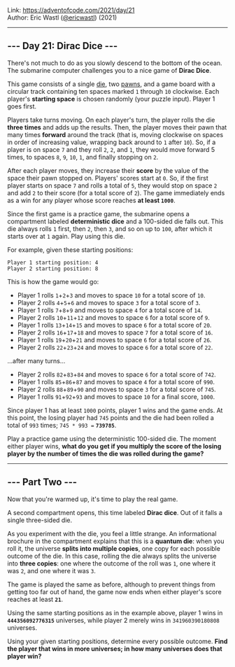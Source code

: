 Link: <https://adventofcode.com/2021/day/21> <br>
Author: Eric Wastl ([@ericwastl](https://twitter.com/ericwastl)) (2021)

---

## --- Day 21: Dirac Dice ---

There's not much to do as you slowly descend to the bottom of the ocean. The submarine computer challenges you to a nice game of **Dirac Dice**.

This game consists of a single [die](https://en.wikipedia.org/wiki/Dice), two [pawns](https://en.wikipedia.org/wiki/Glossary_of_board_games#piece), and a game board with a circular track containing ten spaces marked `1` through `10` clockwise. Each player's **starting space** is chosen randomly (your puzzle input). Player 1 goes first.

Players take turns moving. On each player's turn, the player rolls the die **three times** and adds up the results. Then, the player moves their pawn that many times **forward** around the track (that is, moving clockwise on spaces in order of increasing value, wrapping back around to `1` after `10`). So, if a player is on space `7` and they roll `2`, `2`, and `1`, they would move forward 5 times, to spaces `8`, `9`, `10`, `1`, and finally stopping on `2`.

After each player moves, they increase their **score** by the value of the space their pawn stopped on. Players' scores start at `0`. So, if the first player starts on space `7` and rolls a total of `5`, they would stop on space `2` and add `2` to their score (for a total score of `2`). The game immediately ends as a win for any player whose score reaches **at least `1000`**.

Since the first game is a practice game, the submarine opens a compartment labeled **deterministic dice** and a 100-sided die falls out. This die always rolls `1` first, then `2`, then `3`, and so on up to `100`, after which it starts over at `1` again. Play using this die.

For example, given these starting positions:

```
Player 1 starting position: 4
Player 2 starting position: 8
```

This is how the game would go:

- Player 1 rolls `1`+`2`+`3` and moves to space `10` for a total score of `10`.
- Player 2 rolls `4`+`5`+`6` and moves to space `3` for a total score of `3`.
- Player 1 rolls `7`+`8`+`9` and moves to space `4` for a total score of `14`.
- Player 2 rolls `10`+`11`+`12` and moves to space `6` for a total score of `9`.
- Player 1 rolls `13`+`14`+`15` and moves to space `6` for a total score of `20`.
- Player 2 rolls `16`+`17`+`18` and moves to space `7` for a total score of `16`.
- Player 1 rolls `19`+`20`+`21` and moves to space `6` for a total score of `26`.
- Player 2 rolls `22`+`23`+`24` and moves to space `6` for a total score of `22`.

...after many turns...

- Player 2 rolls `82`+`83`+`84` and moves to space `6` for a total score of `742`.
- Player 1 rolls `85`+`86`+`87` and moves to space `4` for a total score of `990`.
- Player 2 rolls `88`+`89`+`90` and moves to space `3` for a total score of `745`.
- Player 1 rolls `91`+`92`+`93` and moves to space `10` for a final score, `1000`.

Since player 1 has at least `1000` points, player 1 wins and the game ends. At this point, the losing player had `745` points and the die had been rolled a total of `993` times; `745 * 993 =` **`739785`**.

Play a practice game using the deterministic 100-sided die. The moment either player wins, **what do you get if you multiply the score of the losing player by the number of times the die was rolled during the game?**

---

## --- Part Two ---

Now that you're warmed up, it's time to play the real game.

A second compartment opens, this time labeled **Dirac dice**. Out of it falls a single three-sided die.

As you experiment with the die, you feel a little strange. An informational brochure in the compartment explains that this is a **quantum die**: when you roll it, the universe **splits into multiple copies**, one copy for each possible outcome of the die. In this case, rolling the die always splits the universe into **three copies**: one where the outcome of the roll was `1`, one where it was `2`, and one where it was `3`.

The game is played the same as before, although to prevent things from getting too far out of hand, the game now ends when either player's score reaches at least **`21`**.

Using the same starting positions as in the example above, player 1 wins in **`444356092776315`** universes, while player 2 merely wins in `341960390180808` universes.

Using your given starting positions, determine every possible outcome. **Find the player that wins in more universes; in how many universes does that player win?**
